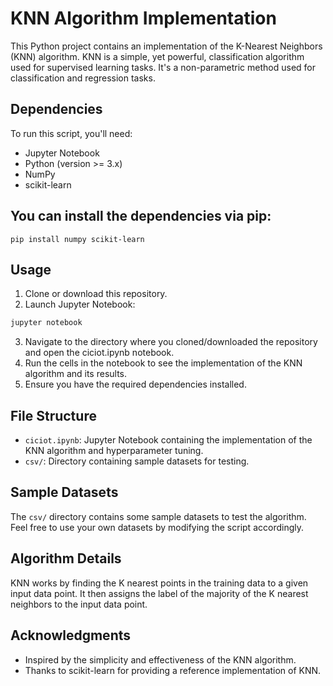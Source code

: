 #  KNN Algorithm Implementation

This Python project contains an implementation of the K-Nearest Neighbors (KNN) algorithm. KNN is a simple, yet powerful, classification algorithm used for supervised learning tasks.
It's a non-parametric method used for classification and regression tasks.

## Dependencies
 To run this script, you'll need:
 - Jupyter Notebook
 - Python (version >= 3.x)
 - NumPy
 - scikit-learn

## You can install the dependencies via pip:
```
pip install numpy scikit-learn
```

## Usage
1. Clone or download this repository.
2. Launch Jupyter Notebook:
``` bash
jupyter notebook
```
3. Navigate to the directory where you cloned/downloaded the repository and open the ciciot.ipynb notebook.
4. Run the cells in the notebook to see the implementation of the KNN algorithm and its results.
5. Ensure you have the required dependencies installed.



## File Structure
 - `ciciot.ipynb`: Jupyter Notebook containing the implementation of the KNN algorithm and hyperparameter tuning.
 - `csv/`: Directory containing sample datasets for testing.

## Sample Datasets
  The `csv/` directory contains some sample datasets to test the algorithm. Feel free to use your own datasets by modifying the script accordingly.

## Algorithm Details
KNN works by finding the K nearest points in the training data to a given input data point. It then assigns the label of the majority of the K nearest neighbors to the input data point.


## Acknowledgments
- Inspired by the simplicity and effectiveness of the KNN algorithm.
- Thanks to scikit-learn for providing a reference implementation of KNN.
